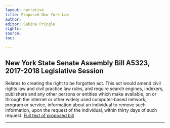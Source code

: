 ```yaml
---
layout: narrative
title: Proposed New York Law
author:
editor: Sabina Pringle
rights:
source:
toc:

---
```


## New York State Senate Assembly Bill A5323, 2017-2018 Legislative Session

Relates to creating the right to be forgotten act. This act would amend civil rights law and civil practice law rules, and require search engines, indexers, publishers and any other persons or entities which make available, on or through the internet or other widely used computer-based network, program or service, information about an individual to remove such information, upon the request of the individual, within thirty days of such request. [Full text of proposed bill](https://www.nysenate.gov/legislation/bills/2017/A5323)

---
